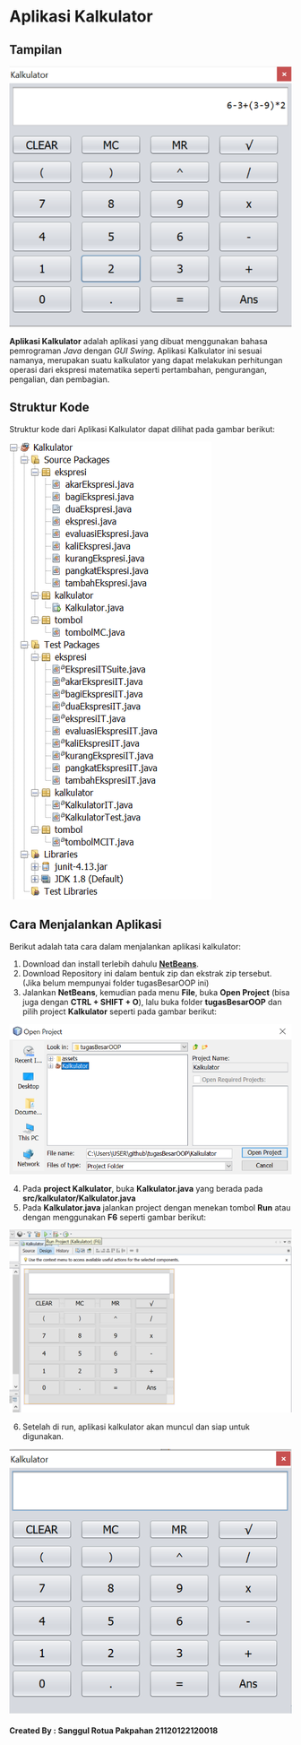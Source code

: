 # Aplikasi Kalkulator

## Tampilan

![Tampilan_Kalkulator](/assets/images/kalkulator.png)

**Aplikasi Kalkulator** adalah aplikasi yang dibuat menggunakan bahasa pemrograman *Java* dengan *GUI Swing*. Aplikasi Kalkulator ini sesuai namanya, merupakan suatu kalkulator yang dapat melakukan perhitungan operasi dari ekspresi matematika seperti pertambahan, pengurangan, pengalian, dan pembagian.

## Struktur Kode

Struktur kode dari Aplikasi Kalkulator dapat dilihat pada gambar berikut:

![strukturKode](/assets/images/strukturKode.png)

## Cara Menjalankan Aplikasi

Berikut adalah tata cara dalam menjalankan aplikasi kalkulator:
1. Download dan install terlebih dahulu **[NetBeans](https://netbeans.org/community/releases/82/install.html)**.
2. Download Repository ini dalam bentuk zip dan ekstrak zip tersebut. (Jika belum mempunyai folder tugasBesarOOP ini)
3. Jalankan **NetBeans**, kemudian pada menu **File**, buka **Open Project** (bisa juga dengan **CTRL + SHIFT + O**), lalu buka folder **tugasBesarOOP** dan pilih project **Kalkulator** seperti pada gambar berikut:

![openProject](/assets/images/projek.png)

4. Pada **project Kalkulator**, buka **Kalkulator.java** yang berada pada **src/kalkulator/Kalkulator.java**
5. Pada **Kalkulator.java** jalankan project dengan menekan tombol **Run** atau dengan menggunakan **F6** seperti gambar berikut:

![runAplikasi](/assets/images/kalkulatorJava.png)

6. Setelah di run, aplikasi kalkulator akan muncul dan siap untuk digunakan.

![tampilanUtama](/assets/images/tampilanUtama.png)


#### Created By : Sanggul Rotua Pakpahan 21120122120018

